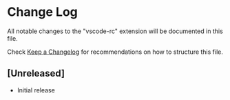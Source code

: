 # Change Log

All notable changes to the "vscode-rc" extension will be documented in this file.

Check [Keep a Changelog](http://keepachangelog.com/) for recommendations on how to structure this file.

## [Unreleased]

- Initial release